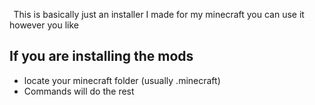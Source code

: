  
This is basically just an installer I made for my minecraft you can use it however you like

## If you are installing the mods

- locate your minecraft folder (usually .minecraft) 
- Commands will do the rest


